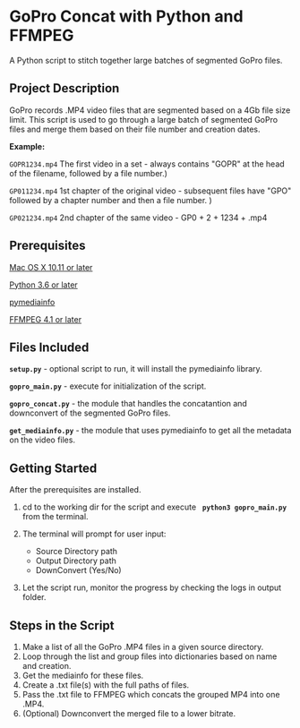 
# GoPro Concat with Python and FFMPEG

A Python script to stitch together large batches of
segmented GoPro files. 

## Project Description

GoPro records .MP4 video files that are segmented based on a 4Gb file size limit.
This script is used to go through a large batch of segmented GoPro files and
merge them based on their file number and creation dates.

**Example:**

`GOPR1234.mp4` The first video in a set - always contains "GOPR" at the head of the filename, followed by a file number.)

`GP011234.mp4` 1st chapter of the original video - subsequent files have "GPO" followed by a chapter number and then a file number. )

`GP021234.mp4` 2nd chapter of the same video - GP0 + 2 + 1234 + .mp4



## Prerequisites

[Mac OS X 10.11 or later](https://support.apple.com/en_CA/downloads/macos)

[Python 3.6 or later](https://www.python.org/downloads/)

[pymediainfo](https://pymediainfo.readthedocs.io/en/stable/)

[FFMPEG 4.1 or later](https://www.ffmpeg.org/download.html)

## Files Included

**``setup.py``** - optional script to run, it will install the pymediainfo library.

**``gopro_main.py``** - execute for initialization of the script.

**``gopro_concat.py``** - the module that handles the concatantion and downconvert of the segmented GoPro files. 

**``get_mediainfo.py``** - the  module that uses pymediainfo to get all the metadata on the video files. 

## Getting Started

After the prerequisites are installed.

1. cd to the working dir for the script and execute **`` python3 gopro_main.py``** from the terminal.

2. The terminal will prompt for user input: 	
	* 	Source Directory path
	* 	Output Directory path
	* 	DownConvert (Yes/No)

3. Let the script run, monitor the progress by checking the logs in output folder. 


## Steps in the Script

1.   Make a list of all the GoPro .MP4 files in a given source directory.
1.   Loop through the list and group files into dictionaries based on name and creation.
1.   Get the mediainfo for these files.
1.   Create a .txt file(s) with the full paths of files. 
1.   Pass the .txt file to FFMPEG which concats the grouped MP4 into one .MP4. 
1.   (Optional) Downconvert the merged file to a lower bitrate. 

